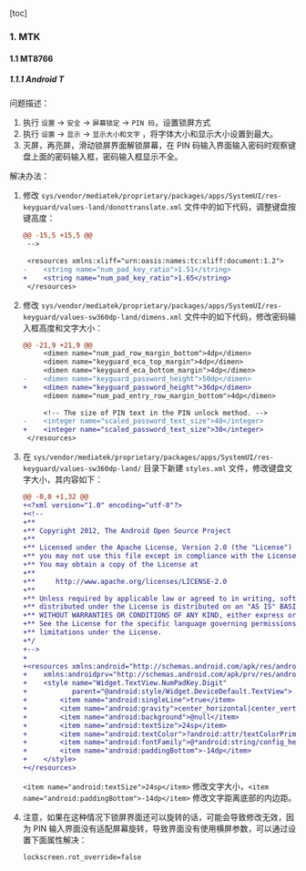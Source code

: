 [toc]

### 1. MTK

#### 1.1 MT8766

##### 1.1.1 Android T

问题描述：

1. 执行 `设置` -> `安全` -> `屏幕锁定` -> `PIN 码`，设置锁屏方式
2. 执行 `设置` -> `显示` -> `显示大小和文字` ，将字体大小和显示大小设置到最大。
3. 灭屏，再亮屏，滑动锁屏界面解锁屏幕，在 PIN 码输入界面输入密码时观察键盘上面的密码输入框，密码输入框显示不全。

解决办法：

1. 修改 `sys/vendor/mediatek/proprietary/packages/apps/SystemUI/res-keyguard/values-land/donottranslate.xml` 文件中的如下代码，调整键盘按键高度：

   ```diff
   @@ -15,5 +15,5 @@
    -->
    
    <resources xmlns:xliff="urn:oasis:names:tc:xliff:document:1.2">
   -    <string name="num_pad_key_ratio">1.51</string>
   +    <string name="num_pad_key_ratio">1.65</string>
    </resources>
   ```

2. 修改 `sys/vendor/mediatek/proprietary/packages/apps/SystemUI/res-keyguard/values-sw360dp-land/dimens.xml` 文件中的如下代码，修改密码输入框高度和文字大小：

   ```diff
   @@ -21,9 +21,9 @@
        <dimen name="num_pad_row_margin_bottom">4dp</dimen>
        <dimen name="keyguard_eca_top_margin">4dp</dimen>
        <dimen name="keyguard_eca_bottom_margin">4dp</dimen>
   -    <dimen name="keyguard_password_height">50dp</dimen>
   +    <dimen name="keyguard_password_height">36dp</dimen>
        <dimen name="num_pad_entry_row_margin_bottom">4dp</dimen>
    
        <!-- The size of PIN text in the PIN unlock method. -->
   -    <integer name="scaled_password_text_size">40</integer>
   +    <integer name="scaled_password_text_size">30</integer>
    </resources>
   ```

3. 在 `sys/vendor/mediatek/proprietary/packages/apps/SystemUI/res-keyguard/values-sw360dp-land/` 目录下新建 `styles.xml` 文件，修改键盘文字大小，其内容如下：

   ```diff
   @@ -0,0 +1,32 @@
   +<?xml version="1.0" encoding="utf-8"?>
   +<!--
   +**
   +** Copyright 2012, The Android Open Source Project
   +**
   +** Licensed under the Apache License, Version 2.0 (the "License")
   +** you may not use this file except in compliance with the License.
   +** You may obtain a copy of the License at
   +**
   +**     http://www.apache.org/licenses/LICENSE-2.0
   +**
   +** Unless required by applicable law or agreed to in writing, software
   +** distributed under the License is distributed on an "AS IS" BASIS,
   +** WITHOUT WARRANTIES OR CONDITIONS OF ANY KIND, either express or implied.
   +** See the License for the specific language governing permissions and
   +** limitations under the License.
   +*/
   +-->
   +
   +<resources xmlns:android="http://schemas.android.com/apk/res/android"
   +    xmlns:androidprv="http://schemas.android.com/apk/prv/res/android">
   +    <style name="Widget.TextView.NumPadKey.Digit"
   +           parent="@android:style/Widget.DeviceDefault.TextView">
   +        <item name="android:singleLine">true</item>
   +        <item name="android:gravity">center_horizontal|center_vertical</item>
   +        <item name="android:background">@null</item>
   +        <item name="android:textSize">24sp</item>
   +        <item name="android:textColor">?android:attr/textColorPrimary</item>
   +        <item name="android:fontFamily">@*android:string/config_headlineFontFamily</item>
   +        <item name="android:paddingBottom">-14dp</item>
   +    </style>
   +</resources>
   ```
   
   `<item name="android:textSize">24sp</item>` 修改文字大小，`<item name="android:paddingBottom">-14dp</item>` 修改文字距离底部的内边距。
   
4. 注意，如果在这种情况下锁屏界面还可以旋转的话，可能会导致修改无效，因为 PIN 输入界面没有适配屏幕旋转，导致界面没有使用横屏参数，可以通过设置下面属性解决：

   ```
   lockscreen.rot_override=false
   ```

   